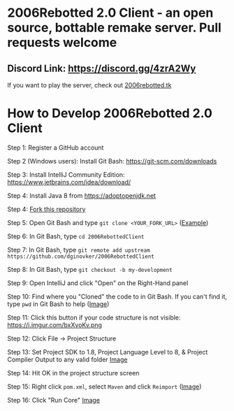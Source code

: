 # 2006Rebotted 2.0 Client - an open source, bottable remake server. Pull requests welcome

## Discord Link: https://discord.gg/4zrA2Wy

If you want to play the server, check out [2006rebotted.tk](https://2006rebotted.tk/)

# How to Develop 2006Rebotted 2.0 Client

Step 1: Register a GitHub account

Step 2 (Windows users): Install Git Bash: https://git-scm.com/downloads

Step 3: Install IntelliJ Community Edition: https://www.jetbrains.com/idea/download/

Step 4: Install Java 8 from https://adoptopenjdk.net

Step 4: [Fork this repository](https://i.imgur.com/PoMTxZj.png)

Step 5: Open Git Bash and type `git clone <YOUR_FORK_URL>` ([Example](https://i.imgur.com/Hs1upNf.png)) 

Step 6: In Git Bash, type `cd 2006RebottedClient`

Step 7: In Git Bash, type `git remote add upstream https://github.com/dginovker/2006RebottedClient`

Step 8: In Git Bash, type `git checkout -b my-development`

Step 9: Open IntelliJ and click "Open" on the Right-Hand panel

Step 10: Find where you "Cloned" the code to in Git Bash. If you can't find it, type `pwd` in Git Bash to help ([Image](https://i.imgur.com/YvVFtmW.png))

Step 11: Click this button if your code structure is not visible: https://i.imgur.com/bxXvoKv.png

Step 12: Click File -> Project Structure

Step 13: Set Project SDK to 1.8, Project Language Level to 8, & Project Compiler Output to any valid folder [Image](https://i.imgur.com/9PJDk0Q.png)

Step 14: Hit OK in the project structure screen 

Step 15: Right click `pom.xml`, select `Maven` and click `Reimport` ([Image](https://i.imgur.com/FhT025V.png))

Step 16: Click "Run Core" [Image](https://i.imgur.com/c8hxMx0.png)
